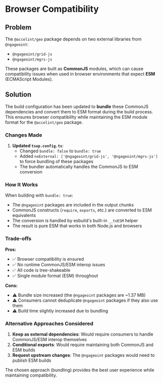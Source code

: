 # Browser Compatibility

## Problem

The `@accelint/geo` package depends on two external libraries from `@ngageoint`:
- `@ngageoint/grid-js`
- `@ngageoint/mgrs-js`

These packages are built as **CommonJS** modules, which can cause compatibility issues when used in browser environments that expect **ESM** (ECMAScript Modules).

## Solution

The build configuration has been updated to **bundle** these CommonJS dependencies and convert them to ESM format during the build process. This ensures browser compatibility while maintaining the ESM module format for the `@accelint/geo` package.

### Changes Made

1. **Updated `tsup.config.ts`**:
   - Changed `bundle: false` to `bundle: true`
   - Added `noExternal: ['@ngageoint/grid-js', '@ngageoint/mgrs-js']` to force bundling of these packages
   - The bundler automatically handles the CommonJS to ESM conversion

### How It Works

When building with `bundle: true`:
- The `@ngageoint` packages are included in the output chunks
- CommonJS constructs (`require`, `exports`, etc.) are converted to ESM equivalents
- The conversion is handled by esbuild's built-in `__toESM` helper
- The result is pure ESM that works in both Node.js and browsers

### Trade-offs

**Pros:**
- ✅ Browser compatibility is ensured
- ✅ No runtime CommonJS/ESM interop issues
- ✅ All code is tree-shakeable
- ✅ Single module format (ESM) throughout

**Cons:**
- ⚠️ Bundle size increased (the `@ngageoint` packages are ~1.37 MB)
- ⚠️ Consumers cannot deduplicate `@ngageoint` packages if they also use them
- ⚠️ Build time slightly increased due to bundling

### Alternative Approaches Considered

1. **Keep as external dependencies**: Would require consumers to handle CommonJS/ESM interop themselves
2. **Conditional exports**: Would require maintaining both CommonJS and ESM builds
3. **Request upstream changes**: The `@ngageoint` packages would need to publish ESM builds

The chosen approach (bundling) provides the best user experience while maintaining compatibility.
